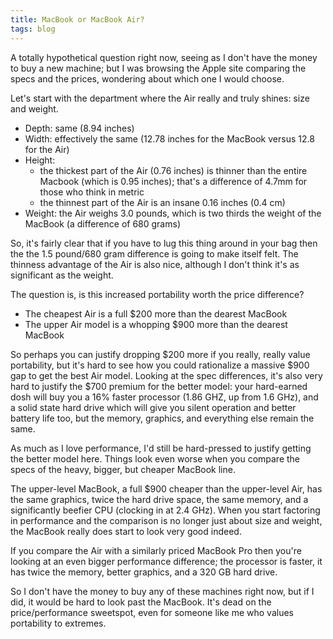 ```yaml
---
title: MacBook or MacBook Air?
tags: blog
---
```


A totally hypothetical question right now, seeing as I don't have the money to buy a new machine; but I was browsing the Apple site comparing the specs and the prices, wondering about which one I would choose.

Let's start with the department where the Air really and truly shines: size and weight.

-   Depth: same (8.94 inches)
-   Width: effectively the same (12.78 inches for the MacBook versus 12.8 for the Air)
-   Height:
    -   the thickest part of the Air (0.76 inches) is thinner than the entire Macbook (which is 0.95 inches); that's a difference of 4.7mm for those who think in metric
    -   the thinnest part of the Air is an insane 0.16 inches (0.4 cm)
-   Weight: the Air weighs 3.0 pounds, which is two thirds the weight of the MacBook (a difference of 680 grams)

So, it's fairly clear that if you have to lug this thing around in your bag then the the 1.5 pound/680 gram difference is going to make itself felt. The thinness advantage of the Air is also nice, although I don't think it's as significant as the weight.

The question is, is this increased portability worth the price difference?

-   The cheapest Air is a full $200 more than the dearest MacBook
-   The upper Air model is a whopping $900 more than the dearest MacBook

So perhaps you can justify dropping $200 more if you really, really value portability, but it's hard to see how you could rationalize a massive $900 gap to get the best Air model. Looking at the spec differences, it's also very hard to justify the $700 premium for the better model: your hard-earned dosh will buy you a 16% faster processor (1.86 GHZ, up from 1.6 GHz), and a solid state hard drive which will give you silent operation and better battery life too, but the memory, graphics, and everything else remain the same.

As much as I love performance, I'd still be hard-pressed to justify getting the better model here. Things look even worse when you compare the specs of the heavy, bigger, but cheaper MacBook line.

The upper-level MacBook, a full $900 cheaper than the upper-level Air, has the same graphics, twice the hard drive space, the same memory, and a significantly beefier CPU (clocking in at 2.4 GHz). When you start factoring in performance and the comparison is no longer just about size and weight, the MacBook really does start to look very good indeed.

If you compare the Air with a similarly priced MacBook Pro then you're looking at an even bigger performance difference; the processor is faster, it has twice the memory, better graphics, and a 320 GB hard drive.

So I don't have the money to buy any of these machines right now, but if I did, it would be hard to look past the MacBook. It's dead on the price/performance sweetspot, even for someone like me who values portability to extremes.
